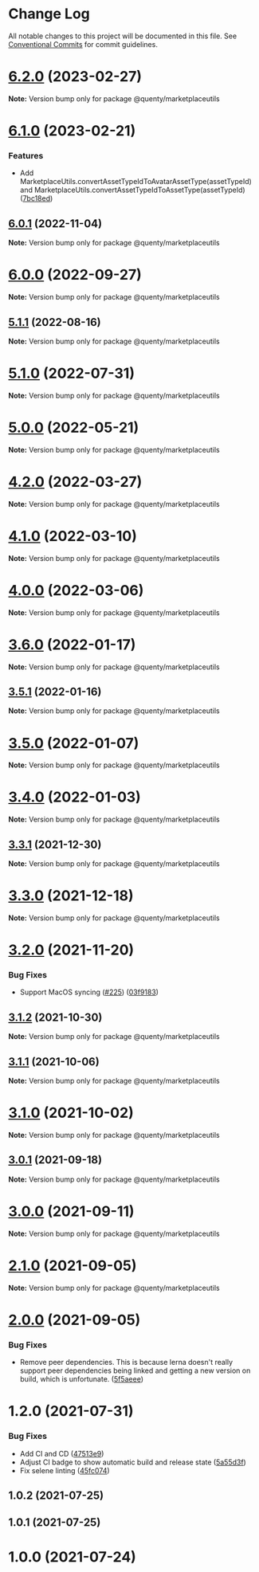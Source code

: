 # Change Log

All notable changes to this project will be documented in this file.
See [Conventional Commits](https://conventionalcommits.org) for commit guidelines.

# [6.2.0](https://github.com/Quenty/NevermoreEngine/compare/@quenty/marketplaceutils@6.1.0...@quenty/marketplaceutils@6.2.0) (2023-02-27)

**Note:** Version bump only for package @quenty/marketplaceutils





# [6.1.0](https://github.com/Quenty/NevermoreEngine/compare/@quenty/marketplaceutils@6.0.1...@quenty/marketplaceutils@6.1.0) (2023-02-21)


### Features

* Add MarketplaceUtils.convertAssetTypeIdToAvatarAssetType(assetTypeId) and MarketplaceUtils.convertAssetTypeIdToAssetType(assetTypeId) ([7bc18ed](https://github.com/Quenty/NevermoreEngine/commit/7bc18ed2afc55b45c4ba98f87ac0f7132eb94a9c))





## [6.0.1](https://github.com/Quenty/NevermoreEngine/compare/@quenty/marketplaceutils@6.0.0...@quenty/marketplaceutils@6.0.1) (2022-11-04)

**Note:** Version bump only for package @quenty/marketplaceutils





# [6.0.0](https://github.com/Quenty/NevermoreEngine/compare/@quenty/marketplaceutils@5.1.1...@quenty/marketplaceutils@6.0.0) (2022-09-27)

**Note:** Version bump only for package @quenty/marketplaceutils





## [5.1.1](https://github.com/Quenty/NevermoreEngine/compare/@quenty/marketplaceutils@5.1.0...@quenty/marketplaceutils@5.1.1) (2022-08-16)

**Note:** Version bump only for package @quenty/marketplaceutils





# [5.1.0](https://github.com/Quenty/NevermoreEngine/compare/@quenty/marketplaceutils@5.0.0...@quenty/marketplaceutils@5.1.0) (2022-07-31)

**Note:** Version bump only for package @quenty/marketplaceutils





# [5.0.0](https://github.com/Quenty/NevermoreEngine/compare/@quenty/marketplaceutils@4.2.0...@quenty/marketplaceutils@5.0.0) (2022-05-21)

**Note:** Version bump only for package @quenty/marketplaceutils





# [4.2.0](https://github.com/Quenty/NevermoreEngine/compare/@quenty/marketplaceutils@4.1.0...@quenty/marketplaceutils@4.2.0) (2022-03-27)

**Note:** Version bump only for package @quenty/marketplaceutils





# [4.1.0](https://github.com/Quenty/NevermoreEngine/compare/@quenty/marketplaceutils@4.0.0...@quenty/marketplaceutils@4.1.0) (2022-03-10)

**Note:** Version bump only for package @quenty/marketplaceutils





# [4.0.0](https://github.com/Quenty/NevermoreEngine/compare/@quenty/marketplaceutils@3.6.0...@quenty/marketplaceutils@4.0.0) (2022-03-06)

**Note:** Version bump only for package @quenty/marketplaceutils





# [3.6.0](https://github.com/Quenty/NevermoreEngine/compare/@quenty/marketplaceutils@3.5.1...@quenty/marketplaceutils@3.6.0) (2022-01-17)

**Note:** Version bump only for package @quenty/marketplaceutils





## [3.5.1](https://github.com/Quenty/NevermoreEngine/compare/@quenty/marketplaceutils@3.5.0...@quenty/marketplaceutils@3.5.1) (2022-01-16)

**Note:** Version bump only for package @quenty/marketplaceutils





# [3.5.0](https://github.com/Quenty/NevermoreEngine/compare/@quenty/marketplaceutils@3.4.0...@quenty/marketplaceutils@3.5.0) (2022-01-07)

**Note:** Version bump only for package @quenty/marketplaceutils





# [3.4.0](https://github.com/Quenty/NevermoreEngine/compare/@quenty/marketplaceutils@3.3.1...@quenty/marketplaceutils@3.4.0) (2022-01-03)

**Note:** Version bump only for package @quenty/marketplaceutils





## [3.3.1](https://github.com/Quenty/NevermoreEngine/compare/@quenty/marketplaceutils@3.3.0...@quenty/marketplaceutils@3.3.1) (2021-12-30)

**Note:** Version bump only for package @quenty/marketplaceutils





# [3.3.0](https://github.com/Quenty/NevermoreEngine/compare/@quenty/marketplaceutils@3.2.0...@quenty/marketplaceutils@3.3.0) (2021-12-18)

**Note:** Version bump only for package @quenty/marketplaceutils





# [3.2.0](https://github.com/Quenty/NevermoreEngine/compare/@quenty/marketplaceutils@3.1.2...@quenty/marketplaceutils@3.2.0) (2021-11-20)


### Bug Fixes

* Support MacOS syncing ([#225](https://github.com/Quenty/NevermoreEngine/issues/225)) ([03f9183](https://github.com/Quenty/NevermoreEngine/commit/03f918392c6a5bdd33f8a17c38de371d1e06c67a))





## [3.1.2](https://github.com/Quenty/NevermoreEngine/compare/@quenty/marketplaceutils@3.1.1...@quenty/marketplaceutils@3.1.2) (2021-10-30)

**Note:** Version bump only for package @quenty/marketplaceutils





## [3.1.1](https://github.com/Quenty/NevermoreEngine/compare/@quenty/marketplaceutils@3.1.0...@quenty/marketplaceutils@3.1.1) (2021-10-06)

**Note:** Version bump only for package @quenty/marketplaceutils





# [3.1.0](https://github.com/Quenty/NevermoreEngine/compare/@quenty/marketplaceutils@3.0.1...@quenty/marketplaceutils@3.1.0) (2021-10-02)

**Note:** Version bump only for package @quenty/marketplaceutils





## [3.0.1](https://github.com/Quenty/NevermoreEngine/compare/@quenty/marketplaceutils@3.0.0...@quenty/marketplaceutils@3.0.1) (2021-09-18)

**Note:** Version bump only for package @quenty/marketplaceutils





# [3.0.0](https://github.com/Quenty/NevermoreEngine/compare/@quenty/marketplaceutils@2.1.0...@quenty/marketplaceutils@3.0.0) (2021-09-11)

**Note:** Version bump only for package @quenty/marketplaceutils





# [2.1.0](https://github.com/Quenty/NevermoreEngine/compare/@quenty/marketplaceutils@2.0.0...@quenty/marketplaceutils@2.1.0) (2021-09-05)

**Note:** Version bump only for package @quenty/marketplaceutils





# [2.0.0](https://github.com/Quenty/NevermoreEngine/compare/@quenty/marketplaceutils@1.2.0...@quenty/marketplaceutils@2.0.0) (2021-09-05)


### Bug Fixes

* Remove peer dependencies. This is because lerna doesn't really support peer dependencies being linked and getting a new version on build, which is unfortunate. ([5f5aeee](https://github.com/Quenty/NevermoreEngine/commit/5f5aeeea8de9975435309e53679f0ef7064f9dd0))





# 1.2.0 (2021-07-31)


### Bug Fixes

* Add CI and CD ([47513e9](https://github.com/Quenty/NevermoreEngine/commit/47513e9b568162707534af132396dd8756947dd3))
* Adjust CI badge to show automatic build and release state ([5a55d3f](https://github.com/Quenty/NevermoreEngine/commit/5a55d3f19bf8d66a760d67da9b56ed47fab74656))
* Fix selene linting ([45fc074](https://github.com/Quenty/NevermoreEngine/commit/45fc07489ee59127ac6582689f19a0e87c1e5b5a))



## 1.0.2 (2021-07-25)



## 1.0.1 (2021-07-25)



# 1.0.0 (2021-07-24)
